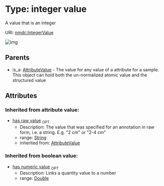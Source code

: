 
# Type: integer value


A value that is an integer

URI: [nmdc:IntegerValue](https://microbiomedata/meta/IntegerValue)


![img](http://yuml.me/diagram/nofunky;dir:TB/class/\[AttributeValue]^-\[IntegerValue&#124;has_numeric_value:double%20%3F;has_raw_value(i):string%20%3F])

## Parents

 *  is_a: [AttributeValue](AttributeValue.md) - The value for any value of a attribute for a sample. This object can hold both the un-normalized atomic value and the structured value

## Attributes


### Inherited from attribute value:

 * [has raw value](has_raw_value.md)  <sub>OPT</sub>
    * Description: The value that was specified for an annotation in raw form, i.e. a string. E.g. "2 cm" or "2-4 cm"
    * range: [String](types/String.md)
    * inherited from: [AttributeValue](AttributeValue.md)

### Inherited from boolean value:

 * [has numeric value](has_numeric_value.md)  <sub>OPT</sub>
    * Description: Links a quantity value to a number
    * range: [Double](types/Double.md)
